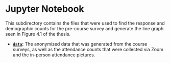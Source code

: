 # Jupyter Notebook
This subdirectory contains the files that were used to find the response and demographic counts for the pre-course survey and generate the line graph seen in Figure 4.1 of the thesis.

* **[`data`](data):** The anonymized data that was generated from the course surveys, as well as the attendance counts that were collected via Zoom and the in-person attendance pictures.
